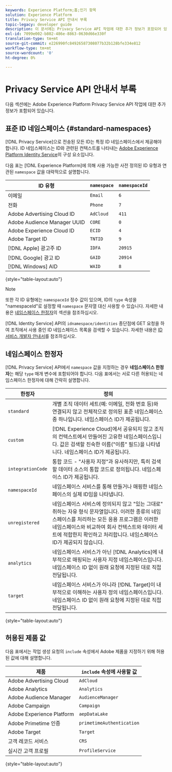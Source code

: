 ```yaml
---
keywords: Experience Platform;홈;인기 항목
solution: Experience Platform
title: Privacy Service API 안내서 부록
topic-legacy: developer guide
description: 이 문서에는 Privacy Service API 작업에 대한 추가 정보가 포함되어 있습니다.
exl-id: 7099e002-b802-486e-8863-0630d66e330f
translation-type: tm+mt
source-git-commit: e226990fc84926587308077b32b128bfe334e812
workflow-type: tm+mt
source-wordcount: '0'
ht-degree: 0%

---
```


# Privacy Service API 안내서 부록

다음 섹션에는 Adobe Experience Platform Privacy Service API 작업에 대한 추가 정보가 포함되어 있습니다.

## 표준 ID 네임스페이스 {#standard-namespaces}

[!DNL Privacy Service]으로 전송된 모든 ID는 특정 ID 네임스페이스에서 제공해야 합니다. ID 네임스페이스는 ID와 관련된 컨텍스트를 나타내는 [Adobe Experience Platform Identity Service](../../identity-service/home.md)의 구성 요소입니다.

다음 표는 [!DNL Experience Platform]에 의해 사용 가능한 사전 정의된 ID 유형과 연관된 `namespace` 값을 대략적으로 설명합니다.

| ID 유형 | `namespace` | `namespaceId` |
| --- | --- | --- |
| 이메일 | `Email` | `6` |
| 전화 | `Phone` | `7` |
| Adobe Advertising Cloud ID | `AdCloud` | `411` |
| Adobe Audience Manager UUID | `CORE` | `0` |
| Adobe Experience Cloud ID | `ECID` | `4` |
| Adobe Target ID | `TNTID` | `9` |
| [!DNL Apple] 광고주 ID | `IDFA` | `20915` |
| [!DNL Google] 광고 ID | `GAID` | `20914` |
| [!DNL Windows] AID | `WAID` | `8` |

{style=&quot;table-layout:auto&quot;}

>[!NOTE]
>
>또한 각 ID 유형에는 `namespaceId` 정수 값이 있으며, ID의 `type` 속성을 &quot;namespaceId&quot;로 설정할 때 `namespace` 문자열 대신 사용할 수 있습니다. 자세한 내용은 [네임스페이스 한정자](#namespace-qualifiers)의 섹션을 참조하십시오.

[!DNL Identity Service] API의 `idnamespace/identities` 종단점에 GET 요청을 하여 조직에서 사용 중인 ID 네임스페이스 목록을 검색할 수 있습니다. 자세한 내용은 [ID 서비스 개발자 안내서](../../identity-service/api/getting-started.md)를 참조하십시오.

## 네임스페이스 한정자

[!DNL Privacy Service] API에서 `namespace` 값을 지정하는 경우 **네임스페이스 한정자**&#x200B;는 해당 `type` 매개 변수에 포함되어야 합니다. 다음 표에서는 서로 다른 허용되는 네임스페이스 한정자에 대해 간략히 설명합니다.

| 한정자 | 정의 |
| --------- | ---------- |
| `standard` | 개별 조직 데이터 세트(예: 이메일, 전화 번호 등)와 연결되지 않고 전체적으로 정의된 표준 네임스페이스 중 하나입니다. 네임스페이스 ID가 제공됩니다. |
| `custom` | [!DNL Experience Cloud]에서 공유되지 않고 조직의 컨텍스트에서 만들어진 고유한 네임스페이스입니다. 값은 검색할 친숙한 이름(&quot;이름&quot; 필드)을 나타냅니다. 네임스페이스 ID가 제공됩니다. |
| `integrationCode` | 통합 코드 - &quot;사용자 지정&quot;과 유사하지만, 특히 검색할 데이터 소스의 통합 코드로 정의됩니다. 네임스페이스 ID가 제공됩니다. |
| `namespaceId` | 네임스페이스 서비스를 통해 만들거나 매핑한 네임스페이스의 실제 ID임을 나타냅니다. |
| `unregistered` | 네임스페이스 서비스에 정의되지 않고 &quot;있는 그대로&quot; 취하는 자유 형식 문자열입니다. 이러한 종류의 네임스페이스를 처리하는 모든 응용 프로그램은 이러한 네임스페이스와 비교하여 회사 컨텍스트와 데이터 세트에 적합한지 확인하고 처리합니다. 네임스페이스 ID가 제공되지 않습니다. |
| `analytics` | 네임스페이스 서비스가 아닌 [!DNL Analytics]에 내부적으로 매핑되는 사용자 지정 네임스페이스입니다. 네임스페이스 ID 없이 원래 요청에 지정된 대로 직접 전달됩니다. |
| `target` | 네임스페이스 서비스가 아니라 [!DNL Target]이 내부적으로 이해하는 사용자 정의 네임스페이스입니다. 네임스페이스 ID 없이 원래 요청에 지정된 대로 직접 전달됩니다. |

{style=&quot;table-layout:auto&quot;}

## 허용된 제품 값

다음 표에서는 작업 생성 요청의 `include` 속성에서 Adobe 제품을 지정하기 위해 허용된 값에 대해 설명합니다.

| 제품 | `include` 속성에 사용할 값 |
| --- | --- |
| Adobe Advertising Cloud | `AdCloud` |
| Adobe Analytics | `Analytics` |
| Adobe Audience Manager | `AudienceManager` |
| Adobe Campaign | `Campaign` |
| Adobe Experience Platform | `aepDataLake` |
| Adobe Primetime 인증 | `primetimeAuthentication` |
| Adobe Target | `Target` |
| 고객 레코드 서비스 | `CRS` |
| 실시간 고객 프로필 | `ProfileService` |

{style=&quot;table-layout:auto&quot;}